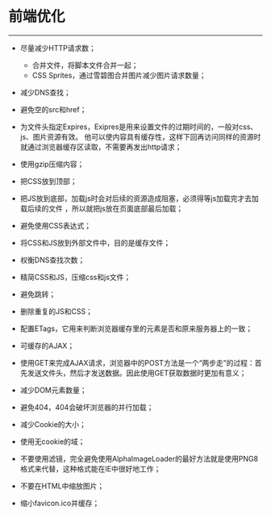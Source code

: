 # 前端优化 #


----------

- 尽量减少HTTP请求数；

	- 合并文件，将脚本文件合并一起；
	- CSS Sprites，通过雪碧图合并图片减少图片请求数量；

- 减少DNS查找；
- 避免空的src和href；
- 为文件头指定Expires，Exipres是用来设置文件的过期时间的，一般对css、js、图片资源有效。 他可以使内容具有缓存性，这样下回再访问同样的资源时就通过浏览器缓存区读取，不需要再发出http请求；
- 使用gzip压缩内容；
- 把CSS放到顶部；
- 把JS放到底部，加载js时会对后续的资源造成阻塞，必须得等js加载完才去加载后续的文件 ，所以就把js放在页面底部最后加载；
- 避免使用CSS表达式；
- 将CSS和JS放到外部文件中，目的是缓存文件；
- 权衡DNS查找次数；
- 精简CSS和JS，压缩css和js文件；
- 避免跳转；
- 删除重复的JS和CSS；
- 配置ETags，它用来判断浏览器缓存里的元素是否和原来服务器上的一致；
- 可缓存的AJAX；
- 使用GET来完成AJAX请求，浏览器中的POST方法是一个“两步走”的过程：首先发送文件头，然后才发送数据。因此使用GET获取数据时更加有意义；
- 减少DOM元素数量；
- 避免404，404会破坏浏览器的并行加载；
- 减少Cookie的大小；
- 使用无cookie的域；
- 不要使用滤镜，完全避免使用AlphaImageLoader的最好方法就是使用PNG8格式来代替，这种格式能在IE中很好地工作；
- 不要在HTML中缩放图片；
- 缩小favicon.ico并缓存；